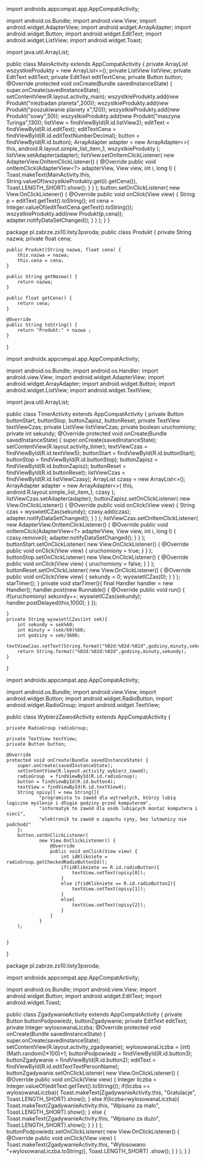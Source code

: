 import androidx.appcompat.app.AppCompatActivity;

import android.os.Bundle;
import android.view.View;
import android.widget.AdapterView;
import android.widget.ArrayAdapter;
import android.widget.Button;
import android.widget.EditText;
import android.widget.ListView;
import android.widget.Toast;

import java.util.ArrayList;

public class MainActivity extends AppCompatActivity {
    private ArrayList<Produkt> wszystkieProdukty = new ArrayList<>();
    private ListView listView;
    private EditText editText;
    private EditText editTextCena;
    private Button button;
    @Override
    protected void onCreate(Bundle savedInstanceState) {
        super.onCreate(savedInstanceState);
        setContentView(R.layout.activity_main);
        wszystkieProdukty.add(new Produkt("niezbadan planeta",200));
        wszystkieProdukty.add(new Produkt("poszukiwanie planety x",120));
        wszystkieProdukty.add(new Produkt("sowy",50));
        wszystkieProdukty.add(new Produkt("maszyna Turinga",130));
        listView = findViewById(R.id.listView2);
        editText = findViewById(R.id.editText);
        editTextCena = findViewById(R.id.editTextNumberDecimal);
        button = findViewById(R.id.button);
        ArrayAdapter<Produkt> adapter = new ArrayAdapter<>(
                this,
                android.R.layout.simple_list_item_1,
                wszystkieProdukty
        );
        listView.setAdapter(adapter);
        listView.setOnItemClickListener(
                new AdapterView.OnItemClickListener() {
                    @Override
                    public void onItemClick(AdapterView<?> adapterView, View view, int i, long l) {
                        Toast.makeText(MainActivity.this,
                                String.valueOf(wszystkieProdukty.get(i).getCena()),
                                Toast.LENGTH_SHORT).show();
                    }
                }
        );
        button.setOnClickListener(
                new View.OnClickListener() {
                    @Override
                    public void onClick(View view) {
                        String p = editText.getText().toString();
                        int cena = Integer.valueOf(editTextCena.getText().toString());
                        wszystkieProdukty.add(new Produkt(p,cena));
                        adapter.notifyDataSetChanged();
                    }
                }
        );
    }
}









package pl.zabrze.zs10.listy3psroda;
public class Produkt {
    private String nazwa;
    private float cena;

    public Produkt(String nazwa, float cena) {
        this.nazwa = nazwa;
        this.cena = cena;
    }

    public String getNazwa() {
        return nazwa;
    }

    public float getCena() {
        return cena;
    }

    @Override
    public String toString() {
        return "Produkt:" + nazwa ;
    }
}







import androidx.appcompat.app.AppCompatActivity;

import android.os.Bundle;
import android.os.Handler;
import android.view.View;
import android.widget.AdapterView;
import android.widget.ArrayAdapter;
import android.widget.Button;
import android.widget.ListView;
import android.widget.TextView;

import java.util.ArrayList;

public class TimerActivity extends AppCompatActivity {
    private Button buttonStart, buttonStop, buttonZapisz, buttonReset;
    private TextView textViewCzas;
    private ListView listViewCzas;
    private boolean uruchomiony;
    private int sekundy;
    @Override
    protected void onCreate(Bundle savedInstanceState) {
        super.onCreate(savedInstanceState);
        setContentView(R.layout.activity_timer);
        textViewCzas = findViewById(R.id.textView5);
        buttonStart = findViewById(R.id.buttonStart);
        buttonStop = findViewById(R.id.buttonStop);
        buttonZapisz = findViewById(R.id.buttonZapisz);
        buttonReset = findViewById(R.id.buttonReset);
        listViewCzas = findViewById(R.id.listViewCzasy);
        ArrayList<String> czasy = new ArrayList<>();
        ArrayAdapter<String> adapter = new ArrayAdapter<>(
                this,
                android.R.layout.simple_list_item_1,
                czasy
        );
        listViewCzas.setAdapter(adapter);
        buttonZapisz.setOnClickListener(
                new View.OnClickListener() {
                    @Override
                    public void onClick(View view) {
                        String czas = wyswietlCZas(sekundy);
                        czasy.add(czas);
                        adapter.notifyDataSetChanged();
                    }
                }
        );
        listViewCzas.setOnItemClickListener(
                new AdapterView.OnItemClickListener() {
                    @Override
                    public void onItemClick(AdapterView<?> adapterView, View view, int i, long l) {
                        czasy.remove(i);
                        adapter.notifyDataSetChanged();
                    }
                }
        );
        buttonStart.setOnClickListener(
                new View.OnClickListener() {
                    @Override
                    public void onClick(View view) {
                        uruchomiony = true;
                    }
                }
        );
        buttonStop.setOnClickListener(
                new View.OnClickListener() {
                    @Override
                    public void onClick(View view) {
                        uruchomiony = false;
                    }
                }
        );
        buttonReset.setOnClickListener(
                new View.OnClickListener() {
                    @Override
                    public void onClick(View view) {
                        sekundy = 0;
                        wyswietlCZas(0);
                    }
                }
        );
        starTimer();
    }
    private void starTimer(){
        final Handler handler = new Handler();
        handler.post(new Runnable() {
            @Override
            public void run() {
                if(uruchomiony)
                    sekundy++;
                wyswietlCZas(sekundy);
                handler.postDelayed(this,1000);
            }
        });

    }
    private String wyswietlCZas(int sek){
        int sekundy = sek%60;
        int minuty = (sek/60)%60;
        int godziny = sek/3600;
        textViewCzas.setText(String.format("%02d:%02d:%02d",godziny,minuty,sekundy));
        return String.format("%02d:%02d:%02d",godziny,minuty,sekundy);
    }
}






import androidx.appcompat.app.AppCompatActivity;

import android.os.Bundle;
import android.view.View;
import android.widget.Button;
import android.widget.RadioButton;
import android.widget.RadioGroup;
import android.widget.TextView;

public class WybierzZawodActivity extends AppCompatActivity {

    private RadioGroup radioGroup;

    private TextView textView;
    private Button button;

    @Override
    protected void onCreate(Bundle savedInstanceState) {
        super.onCreate(savedInstanceState);
        setContentView(R.layout.activity_wybierz_zawod);
        radioGroup  = findViewById(R.id.radioGroup);
        button = findViewById(R.id.button4);
        textView = findViewById(R.id.textView4);
        String opisy[] = new String[]{
                "programista to zawód dla wytrwałych, którzy lubią logiczne myślenie i długie godziny przed komputerem",
                "informatyk to zawód dla osób lubiących montaż komputera i sieci",
                "elektronik to zawód o zapachu cyny, bez lutownicy nie podchodź"
        };
        button.setOnClickListener(
                new View.OnClickListener() {
                    @Override
                    public void onClick(View view) {
                        int idKlikniete = radioGroup.getCheckedRadioButtonId();
                        if(idKlikniete == R.id.radioButton){
                            textView.setText(opisy[0]);
                        }
                        else if(idKlikniete == R.id.radioButton2){
                            textView.setText(opisy[1]);
                        }
                        else{
                            textView.setText(opisy[2]);
                        }
                    }
                }
        );


    }
}






package pl.zabrze.zs10.listy3psroda;

import androidx.appcompat.app.AppCompatActivity;

import android.os.Bundle;
import android.view.View;
import android.widget.Button;
import android.widget.EditText;
import android.widget.Toast;

public class ZgadywanieActivity extends AppCompatActivity {
    private Button buttonPodpowiedz, buttonZgadywanie;
    private EditText editText;
    private Integer wylosowanaLiczba;
    @Override
    protected void onCreate(Bundle savedInstanceState) {
        super.onCreate(savedInstanceState);
        setContentView(R.layout.activity_zgadywanie);
        wylosowanaLiczba = (int)(Math.random()*100)+1;
        buttonPodpowiedz = findViewById(R.id.button3);
        buttonZgadywanie = findViewById(R.id.button2);
        editText = findViewById(R.id.editTextTextPersonName);
        buttonZgadywanie.setOnClickListener(
                new View.OnClickListener() {
                    @Override
                    public void onClick(View view) {
                        Integer liczba = Integer.valueOf(editText.getText().toString());
                        if(liczba == wylosowanaLiczba){
                            Toast.makeText(ZgadywanieActivity.this, "Gratulacje", Toast.LENGTH_SHORT).show();
                        }
                        else if(liczba<wylosowanaLiczba){
                            Toast.makeText(ZgadywanieActivity.this, "Wpisano za mało", Toast.LENGTH_SHORT).show();
                        }
                        else {
                            Toast.makeText(ZgadywanieActivity.this, "Wpisano za dużo", Toast.LENGTH_SHORT).show();
                        }
                    }
                }
        );
        buttonPodpowiedz.setOnClickListener(
                new View.OnClickListener() {
                    @Override
                    public void onClick(View view) {
                        Toast.makeText(ZgadywanieActivity.this,
                                "Wylosowano "+wylosowanaLiczba.toString(),
                                        Toast.LENGTH_SHORT)
                                .show();
                    }
                }
        );
    }
}
